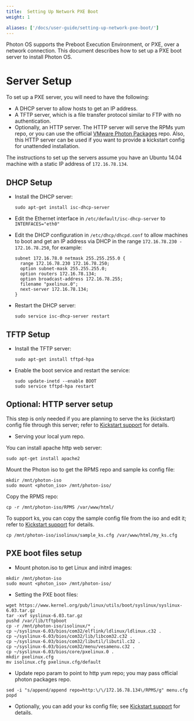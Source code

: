 ```yaml
---
title:  Setting Up Network PXE Boot
weight: 1

aliases: ['/docs/user-guide/setting-up-network-pxe-boot/']
---
```


Photon OS supports the Preboot Execution Environment, or PXE, over a network connection. This document describes how to set up a PXE boot server to install Photon OS.

# Server Setup

To set up a PXE server, you will need to have the following:

* A DHCP server to allow hosts to get an IP address.
* A TFTP server, which is a file transfer protocol similar to FTP with no authentication.
* Optionally, an HTTP server. The HTTP server will serve the RPMs yum repo, or you can use the official [VMware Photon Packages](https://packages.vmware.com/photon/) repo. Also, this HTTP server can be used if you want to provide a kickstart config for unattended installation.

The instructions to set up the servers assume you have an Ubuntu 14.04 machine with a static IP address of `172.16.78.134`.

## DHCP Setup

* Install the DHCP server:

  ```
  sudo apt-get install isc-dhcp-server  
  ```
* Edit the Ethernet interface in `/etc/default/isc-dhcp-server` to `INTERFACES="eth0"`

* Edit the DHCP configuration in `/etc/dhcp/dhcpd.conf` to allow machines to boot and get an IP address via DHCP in the range `172.16.78.230 - 172.16.78.250`, for example:

  ```
  subnet 172.16.78.0 netmask 255.255.255.0 {
    range 172.16.78.230 172.16.78.250;
    option subnet-mask 255.255.255.0;
    option routers 172.16.78.134;
    option broadcast-address 172.16.78.255;
    filename "pxelinux.0";
    next-server 172.16.78.134;
  }

  ```
* Restart the DHCP server: 

  ```
  sudo service isc-dhcp-server restart
  ```

## TFTP Setup

* Install the TFTP server:
  
  ```
  sudo apt-get install tftpd-hpa
  ```
* Enable the boot service and restart the service:

  ```
  sudo update-inetd --enable BOOT
  sudo service tftpd-hpa restart
  ```

## Optional: HTTP server setup

This step is only needed if you are planning to serve the ks (kickstart) config file through this server; refer to [Kickstart support](../working-with-kickstart/) for details.

* Serving your local yum repo.

You can install apache http web server:

```
sudo apt-get install apache2
```

Mount the Photon iso to get the RPMS repo and sample ks config file:

```
mkdir /mnt/photon-iso
sudo mount <photon_iso> /mnt/photon-iso/
```

Copy the RPMS repo:

```
cp -r /mnt/photon-iso/RPMS /var/www/html/
```
To support ks, you can copy the sample config file from the iso and edit it; refer to [Kickstart support](../working-with-kickstart/) for details.

```
cp /mnt/photon-iso/isolinux/sample_ks.cfg /var/www/html/my_ks.cfg
```

## PXE boot files setup

* Mount photon.iso to get Linux and initrd images:

```
mkdir /mnt/photon-iso
sudo mount <photon_iso> /mnt/photon-iso/
```
* Setting the PXE boot files:

```
wget https://www.kernel.org/pub/linux/utils/boot/syslinux/syslinux-6.03.tar.gz
tar -xvf syslinux-6.03.tar.gz
pushd /var/lib/tftpboot
cp -r /mnt/photon-iso/isolinux/* .
cp ~/syslinux-6.03/bios/com32/elflink/ldlinux/ldlinux.c32 .
cp ~/syslinux-6.03/bios/com32/lib/libcom32.c32 .
cp ~/syslinux-6.03/bios/com32/libutil/libutil.c32 .
cp ~/syslinux-6.03/bios/com32/menu/vesamenu.c32 .
cp ~/syslinux-6.03/bios/core/pxelinux.0 .
mkdir pxelinux.cfg
mv isolinux.cfg pxelinux.cfg/default
```

* Update repo param to point to http yum repo; you may pass official photon packages repo.

```
sed -i "s/append/append repo=http:\/\/172.16.78.134\/RPMS/g" menu.cfg
popd
```

* Optionally, you can add your ks config file; see [Kickstart support](../working-with-kickstart/) for details.